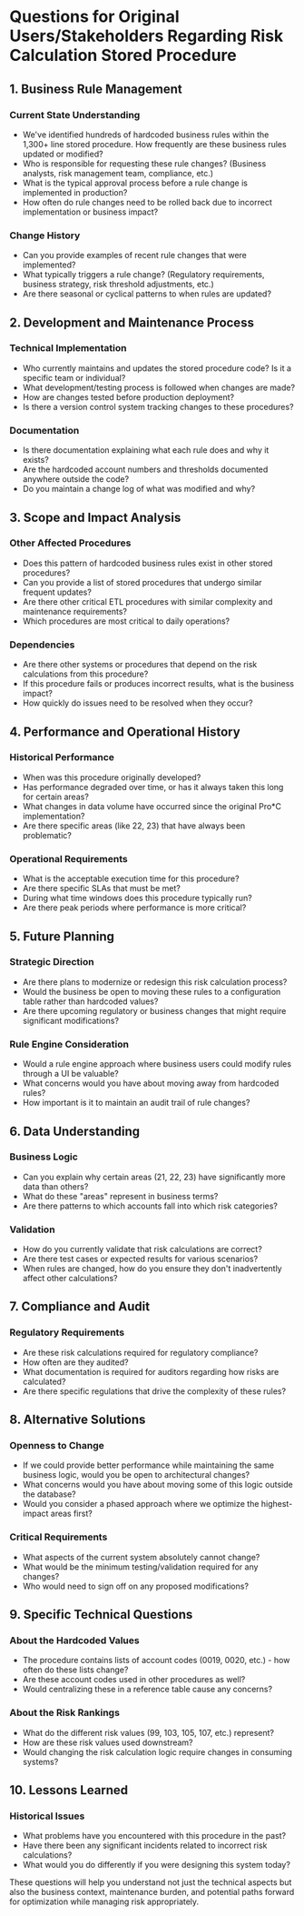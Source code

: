 # Questions for Original Users/Stakeholders Regarding Risk Calculation Stored Procedure

## 1. **Business Rule Management**

### Current State Understanding
- We've identified hundreds of hardcoded business rules within the 1,300+ line stored procedure. How frequently are these business rules updated or modified?
- Who is responsible for requesting these rule changes? (Business analysts, risk management team, compliance, etc.)
- What is the typical approval process before a rule change is implemented in production?
- How often do rule changes need to be rolled back due to incorrect implementation or business impact?

### Change History
- Can you provide examples of recent rule changes that were implemented?
- What typically triggers a rule change? (Regulatory requirements, business strategy, risk threshold adjustments, etc.)
- Are there seasonal or cyclical patterns to when rules are updated?

## 2. **Development and Maintenance Process**

### Technical Implementation
- Who currently maintains and updates the stored procedure code? Is it a specific team or individual?
- What development/testing process is followed when changes are made?
- How are changes tested before production deployment?
- Is there a version control system tracking changes to these procedures?

### Documentation
- Is there documentation explaining what each rule does and why it exists?
- Are the hardcoded account numbers and thresholds documented anywhere outside the code?
- Do you maintain a change log of what was modified and why?

## 3. **Scope and Impact Analysis**

### Other Affected Procedures
- Does this pattern of hardcoded business rules exist in other stored procedures?
- Can you provide a list of stored procedures that undergo similar frequent updates?
- Are there other critical ETL procedures with similar complexity and maintenance requirements?
- Which procedures are most critical to daily operations?

### Dependencies
- Are there other systems or procedures that depend on the risk calculations from this procedure?
- If this procedure fails or produces incorrect results, what is the business impact?
- How quickly do issues need to be resolved when they occur?

## 4. **Performance and Operational History**

### Historical Performance
- When was this procedure originally developed?
- Has performance degraded over time, or has it always taken this long for certain areas?
- What changes in data volume have occurred since the original Pro*C implementation?
- Are there specific areas (like 22, 23) that have always been problematic?

### Operational Requirements
- What is the acceptable execution time for this procedure?
- Are there specific SLAs that must be met?
- During what time windows does this procedure typically run?
- Are there peak periods where performance is more critical?

## 5. **Future Planning**

### Strategic Direction
- Are there plans to modernize or redesign this risk calculation process?
- Would the business be open to moving these rules to a configuration table rather than hardcoded values?
- Are there upcoming regulatory or business changes that might require significant modifications?

### Rule Engine Consideration
- Would a rule engine approach where business users could modify rules through a UI be valuable?
- What concerns would you have about moving away from hardcoded rules?
- How important is it to maintain an audit trail of rule changes?

## 6. **Data Understanding**

### Business Logic
- Can you explain why certain areas (21, 22, 23) have significantly more data than others?
- What do these "areas" represent in business terms?
- Are there patterns to which accounts fall into which risk categories?

### Validation
- How do you currently validate that risk calculations are correct?
- Are there test cases or expected results for various scenarios?
- When rules are changed, how do you ensure they don't inadvertently affect other calculations?

## 7. **Compliance and Audit**

### Regulatory Requirements
- Are these risk calculations required for regulatory compliance?
- How often are they audited?
- What documentation is required for auditors regarding how risks are calculated?
- Are there specific regulations that drive the complexity of these rules?

## 8. **Alternative Solutions**

### Openness to Change
- If we could provide better performance while maintaining the same business logic, would you be open to architectural changes?
- What concerns would you have about moving some of this logic outside the database?
- Would you consider a phased approach where we optimize the highest-impact areas first?

### Critical Requirements
- What aspects of the current system absolutely cannot change?
- What would be the minimum testing/validation required for any changes?
- Who would need to sign off on any proposed modifications?

## 9. **Specific Technical Questions**

### About the Hardcoded Values
- The procedure contains lists of account codes (0019, 0020, etc.) - how often do these lists change?
- Are these account codes used in other procedures as well?
- Would centralizing these in a reference table cause any concerns?

### About the Risk Rankings
- What do the different risk values (99, 103, 105, 107, etc.) represent?
- How are these risk values used downstream?
- Would changing the risk calculation logic require changes in consuming systems?

## 10. **Lessons Learned**

### Historical Issues
- What problems have you encountered with this procedure in the past?
- Have there been any significant incidents related to incorrect risk calculations?
- What would you do differently if you were designing this system today?

These questions will help you understand not just the technical aspects but also the business context, maintenance burden, and potential paths forward for optimization while managing risk appropriately.
